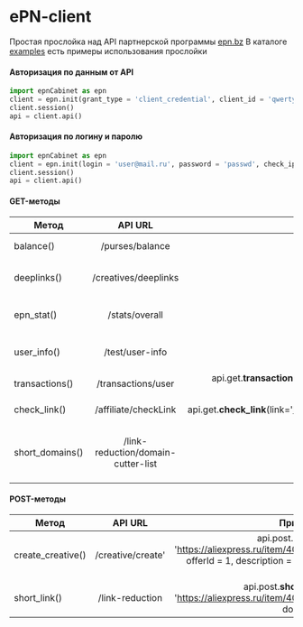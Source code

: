 # ePN-client
Простая прослойка над API партнерской программы [epn.bz](https://epn.bz/)
В каталоге [examples](../examples/) есть примеры использования прослойки

#### Авторизация по данным от API
```python
import epnCabinet as epn
client = epn.init(grant_type = 'client_credential', client_id = 'qwerty', client_secret = 'asdfg')
client.session()
api = client.api()
```

#### Авторизация по логину и паролю
```python
import epnCabinet as epn
client = epn.init(login = 'user@mail.ru', password = 'passwd', check_ip = False)
client.session()
api = client.api()
```

#### GET-методы
| Метод|API URL|Пример использования|Описание|
| ---|:---:| ---:| ---:|
|balance()|/purses/balance|api.get.**balance**()|Балансы пользователя|
|deeplinks()|/creatives/deeplinks|api.get.**deeplinks**()|Список созданных длиплинков|
|epn_stat()|/stats/overall|api.get.**epn_stat**()|Общая статистика ePN|
|user_info()|/test/user-info|api.get.**user_info**()|Информация о пользователе|
|transactions()|/transactions/user|api.get.**transactions**(tsFrom = '2019-12-23', tsTo = '2020-12-24', perPage = 1000)|Список транзакций|
|check_link()|/affiliate/checkLink|api.get.**check_link**(link='https://aliexpress.ru/item/4000581767061.html')|Проверка URL|
|short_domains()|/link-reduction/domain-cutter-list|api.get.**short_domains**()|Список доступных доменов для сокращения ссылок|

#### POST-методы
| Метод|API URL|Пример использования|Описание|
| ---|:---:| ---:| ---:|
|create_creative()|/creative/create'|api.post.**create_creative**(link = 'https://aliexpress.ru/item/4000581767061.html', offerId = 1, description = 'test_deeplink', type = 'deeplink')|Создание реферальной ссылки|
|short_link()|/link-reduction|api.post.**short_link**(urlContainer = 'https://aliexpress.ru/item/4000581767061.html', domainCutter = 'ali.pub')|Сокращение реферальной ссылки|
